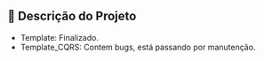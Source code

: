## 🧐 Descrição do Projeto

- Template: Finalizado.
- Template_CQRS: Contem bugs, está passando por manutenção.
